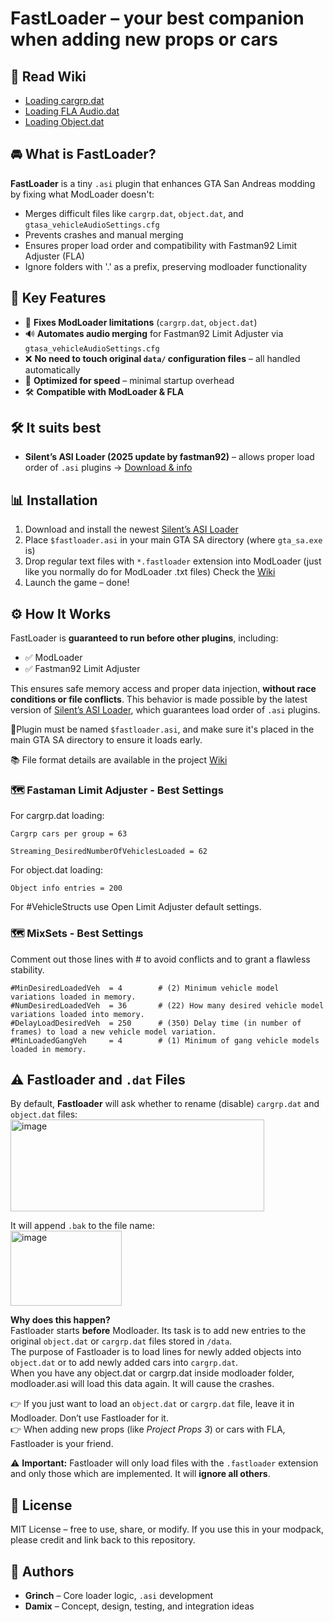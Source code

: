 # FastLoader – your best companion when adding new props or cars

## 📖 Read Wiki
- [Loading cargrp.dat](https://github.com/user-grinch/FastLoader/wiki/1.-cargrp.dat)
- [Loading FLA Audio.dat](https://github.com/user-grinch/FastLoader/wiki/2.-gtasa_vehicleAudioSettings.cfg)
- [Loading Object.dat](https://github.com/user-grinch/FastLoader/wiki/3.-Objects.dat)

## 🚘 What is FastLoader?

**FastLoader** is a tiny `.asi` plugin that enhances GTA San Andreas modding by fixing what ModLoader doesn't:

- Merges difficult files like `cargrp.dat`, `object.dat`, and `gtasa_vehicleAudioSettings.cfg`
- Prevents crashes and manual merging
- Ensures proper load order and compatibility with Fastman92 Limit Adjuster (FLA)
- Ignore folders with '.' as a prefix, preserving modloader functionality

## 🧐 Key Features

- 🧩 **Fixes ModLoader limitations** (`cargrp.dat`, `object.dat`)
- 🔊 **Automates audio merging** for Fastman92 Limit Adjuster via `gtasa_vehicleAudioSettings.cfg`
- ❌ **No need to touch original `data/` configuration files** – all handled automatically
- 🚀 **Optimized for speed** – minimal startup overhead
- 🛠️ **Compatible with ModLoader & FLA**


## 🛠️ It suits best

- **Silent’s ASI Loader (2025 update by fastman92)** – allows proper load order of `.asi` plugins  → [Download & info](https://gtaforums.com/topic/523982-relopensrc-silents-asi-loader/page/5/#findComment-1072560173)


## 📊 Installation

1. Download and install the newest [Silent’s ASI Loader](https://gtaforums.com/topic/523982-relopensrc-silents-asi-loader/page/5/#findComment-1072560173)
2. Place `$fastloader.asi` in your main GTA SA directory (where `gta_sa.exe` is)
3. Drop regular text files with `*.fastloader` extension into ModLoader (just like you normally do for ModLoader .txt files) Check the [Wiki](https://github.com/user-grinch/FastLoader/wiki)
4. Launch the game – done!


## ⚙️ How It Works

FastLoader is **guaranteed to run before other plugins**, including:

- ✅ ModLoader
- ✅ Fastman92 Limit Adjuster 

This ensures safe memory access and proper data injection, **without race conditions or file conflicts**.
This behavior is made possible by the latest version of [Silent’s ASI Loader](https://gtaforums.com/topic/523982-relopensrc-silents-asi-loader/page/5/#findComment-1072560173), which guarantees load order of `.asi` plugins.

🧹Plugin must be named `$fastloader.asi`, and make sure it's placed in the main GTA SA directory to ensure it loads early.

📚 File format details are available in the project [Wiki](https://github.com/user-grinch/FastLoader/wiki)


### 🗺️ Fastaman Limit Adjuster - Best Settings
For cargrp.dat loading:

`Cargrp cars per group = 63` 

`Streaming_DesiredNumberOfVehiclesLoaded = 62` 

For object.dat loading:

`Object info entries = 200`

For #VehicleStructs use Open Limit Adjuster default settings. 

### 🗺️ MixSets - Best Settings

Comment out those lines with # to avoid conflicts and to grant a flawless stability.

```
#MinDesiredLoadedVeh  = 4        # (2) Minimum vehicle model variations loaded in memory.
#NumDesiredLoadedVeh  = 36       # (22) How many desired vehicle model variations loaded into memory.
#DelayLoadDesiredVeh  = 250      # (350) Delay time (in number of frames) to load a new vehicle model variation.
#MinLoadedGangVeh     = 4        # (1) Minimum of gang vehicle models loaded in memory.
```

## ⚠️ Fastloader and `.dat` Files

By default, **Fastloader** will ask whether to rename (disable) `cargrp.dat` and `object.dat` files:  
<img width="406" height="147" alt="image" src="https://github.com/user-attachments/assets/8f0e74e7-a8a7-4221-92ec-69f5bb2e6163" />

It will append `.bak` to the file name:  
<img width="178" height="120" alt="image" src="https://github.com/user-attachments/assets/0eee36ad-a553-4e71-936c-d6bdafca4673" />

**Why does this happen?**  
Fastloader starts **before** Modloader. Its task is to add new entries to the original `object.dat` or `cargrp.dat` files stored in `/data`.  
The purpose of Fastloader is to load lines for newly added objects into `object.dat` or to add newly added cars into `cargrp.dat`.  
When you have any object.dat or cargrp.dat inside modloader folder, modloader.asi will load this data again. It will cause the crashes. 

👉 If you just want to load an `object.dat` or `cargrp.dat` file, leave it in Modloader. Don’t use Fastloader for it.  
👉 When adding new props (like *Project Props 3*) or cars with FLA, Fastloader is your friend.  

⚠️ **Important:** Fastloader will only load files with the `.fastloader` extension and only those which are implemented. It will **ignore all others**.


## 📄 License

MIT License – free to use, share, or modify. If you use this in your modpack, please credit and link back to this repository.


## 🤝 Authors

- **Grinch** – Core loader logic, `.asi` development
- **Damix** – Concept, design, testing, and integration ideas

